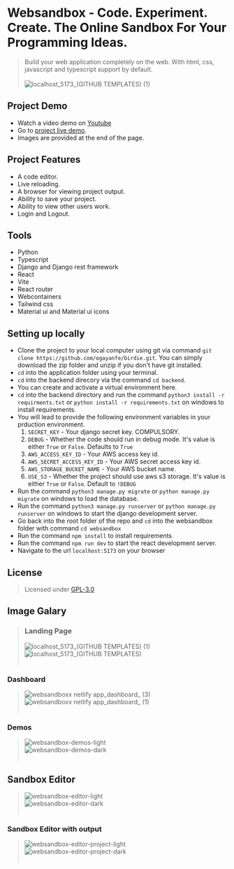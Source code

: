 # Websandbox - Code. Experiment. Create. The Online Sandbox For Your Programming Ideas.<br/>
> Build your web application completely on the web. With html, css, javascript and typescript support by default.<br/><br/>
![localhost_5173_(GITHUB TEMPLATES) (1)](https://github.com/ogayanfe/websandbox/assets/95624629/3909c79d-add1-4605-8eaf-5bfafc0bb0d6)<br/>

## Project Demo
* Watch a video demo on <a href="https://www.youtube.com/watch?v=mwFe1FtTL7o" target="_blank">Youtube</a>
*  Go to <a href="https://websandboxx.netlify.app" target="_blank">project live demo</a>. 
* Images are provided at the end of the page.<br/>

## Project Features
- A code editor.
- Live reloading.
- A browser for viewing project output.
- Ability to save your project.
- Ability to view other users work.
- Login and Logout.

## Tools 
- Python
- Typescript
- Django and Django rest framework
- React
- Vite
- React router
- Webcontainers
- Tailwind css
- Material ui and Material ui icons

## Setting up locally
- Clone the project to your local computer using git via command `git clone https://github.com/ogayanfe/birdie.git`. You can simply download the zip folder and unzip if you don't have git installed.
- `cd` into the application folder using your terminal.
-  `cd` into the backend direcory via the command `cd backend`.
- You can create and activate a virtual environment here.
- `cd` into the backend directory and run the command `python3 install -r requirments.txt` or `python install -r requirements.txt` on windows to install requirements.
- You will lead to provide the following environment variables in your prduction environment.
  1. `SECRET_KEY` - Your django secret key. COMPULSORY. 
  2. `DEBUG` - Whether the code should run in debug mode. It's value is either `True` or `False`. Defaults to `True`
  3. `AWS_ACCESS_KEY_ID` - Your AWS access key id.
  4. `AWS_SECRET_ACCESS_KEY_ID` - Your AWS secret access key id.
  5. `AWS_STORAGE_BUCKET_NAME` - Your AWS bucket name.
  6. `USE_S3` - Whether the project should use aws s3 storage. It's value is either `True` or `False`. Default to `!DEBUG`
- Run the command `python3 manage.py migrate` or `python manage.py migrate` on windows to load the database. 
- Run the command `python3 manage.py runserver` or `python manage.py runserver` on windows to start the django development server. 
- Go back into the root folder of the repo and  `cd` into the websandbox folder with command `cd websandbox`
- Run the command `npm install` to install requirements
- Run the command `npm run dev` to start the react development server. 
- Navigate to the url `localhost:5173` on your browser

## License 
> Licensed under <a href='https://github.com/ogayanfe/websandbox?tab=GPL-3.0-1-ov-file#GPL-3.0-1-ov-file'>GPL-3.0</a>

## Image Galary
> ### Landing Page
>![localhost_5173_(GITHUB TEMPLATES) (1)](https://github.com/ogayanfe/websandbox/assets/95624629/3909c79d-add1-4605-8eaf-5bfafc0bb0d6)<br/>
> ![localhost_5173_(GITHUB TEMPLATES)](https://github.com/ogayanfe/websandbox/assets/95624629/3c0c5177-43e6-4442-ae28-1362d9884908)<br/><br/>

### Dashboard 
> ![websandboxx netlify app_dashboard_ (3)](https://github.com/ogayanfe/websandbox/assets/95624629/86b866b5-b5a5-472b-8dc6-4404dd630398) <br/>
> ![websandboxx netlify app_dashboard_ (1)](https://github.com/ogayanfe/websandbox/assets/95624629/9c67f93e-4286-4bb6-8fcb-3bbcc4a0c05e) <br/><br/>

### Demos
> ![websandbox-demos-light](https://github.com/ogayanfe/websandbox/assets/95624629/45d9ce62-7c07-4f78-94a0-fd48e327c1c1) <br/>
> ![websandbox-demos-dark](https://github.com/ogayanfe/websandbox/assets/95624629/8b0969ce-b1ce-4d3d-ab2e-8b71450b209a)<br/><br/>

## Sandbox Editor
> ![websandbox-editor-light](https://github.com/ogayanfe/websandbox/assets/95624629/f631f5cc-492c-4e7f-afb1-6a9e655a6efd)<br/>
> ![websandbox-editor-dark](https://github.com/ogayanfe/websandbox/assets/95624629/d4ea3636-0a74-4d67-9f71-6903b7640ff1)<br/><br/>

### Sandbox Editor with output
> ![websandbox-editor-project-light](https://github.com/ogayanfe/websandbox/assets/95624629/49ef34d6-3ded-4ebf-a732-42ca73358df7)<br/>
> ![websandbox-editor-project-dark](https://github.com/ogayanfe/websandbox/assets/95624629/4c8d638d-b951-4316-835d-ce8decb54bc4)<br/><br/>

